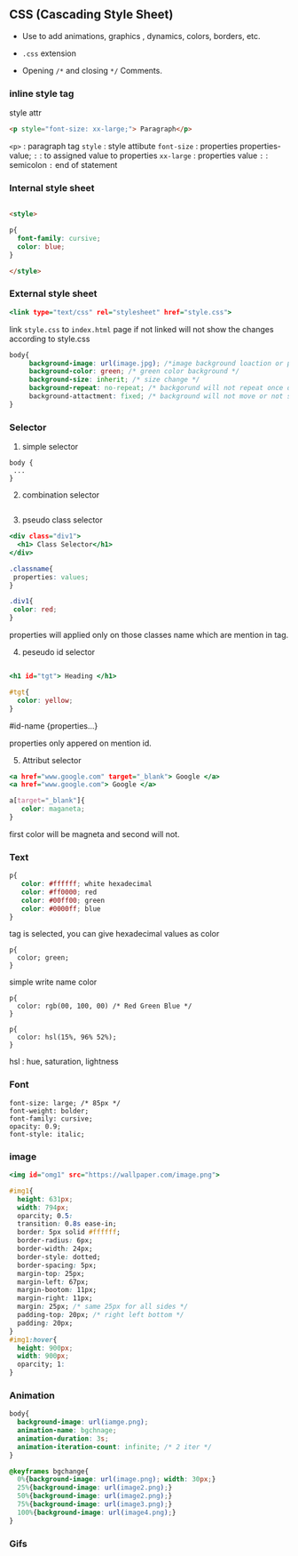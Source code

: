## CSS (Cascading Style Sheet)

- Use to add animations, graphics , dynamics, colors, borders, etc.

- `.css` extension

- Opening `/*` and closing `*/` Comments.

### inline style tag

style attr

```html
<p style="font-size: xx-large;"> Paragraph</p>
```

`<p>` : paragraph tag 
`style` : style attibute 
`font-size` : properties properties-value;
`:` : to assigned value to properties
`xx-large` : properties value
`:` : semicolon `:` end of statement

### Internal style sheet

```html

<style>

p{
  font-family: cursive;
  color: blue;
}

</style>
```

### External style sheet

```index.html
<link type="text/css" rel="stylesheet" href="style.css">
```

link `style.css` to `index.html` page
if not linked will not show the changes according to style.css

```style.css
body{
     background-image: url(image.jpg); /*image background loaction or path or image name with extension in url() */
     background-color: green; /* green color background */
     background-size: inherit; /* size change */
     background-repeat: no-repeat; /* backgorund will not repeat once display (if screen unfit image remanining will not cover with multiple images) */
     background-attactment: fixed; /* background will not move or not scroll, background fixed. */
}
```


### Selector

1. simple selector

```
body {
 ...
}
```

2. combination selector

```

```

3. pseudo class selector


```index.html
<div class="div1">
  <h1> Class Selector</h1>
</div>
```

```style.css
.classname{
 properties: values;
}

.div1{
 color: red;
}
```

properties will applied only on those classes name
which are mention in tag.

4. peseudo id selector

```index.html

<h1 id="tgt"> Heading </h1>

```

```style.css
#tgt{
  color: yellow;
}
```

#id-name {properties...}

properties only appered on mention id.

5. Attribut selector

```index.html
<a href="www.google.com" target="_blank"> Google </a>
<a href="www.google.com"> Google </a>
```

```style.css
a[target="_blank"]{
   color: maganeta;
}
```

first color will be magneta and second will not.

### Text

```style.css
p{
   color: #ffffff; white hexadecimal
   color: #ff0000; red 
   color: #00ff00; green
   color: #0000ff; blue
}
```

<p> tag is selected, you can give hexadecimal values as color

```
p{
  color; green;
}
```
simple write name color


```
p{
  color: rgb(00, 100, 00) /* Red Green Blue */
}
```

```
p{
  color: hsl(15%, 96% 52%);
}
```

hsl : hue, saturation, lightness

### Font

```
font-size: large; /* 85px */
font-weight: bolder;
font-family: cursive;
opacity: 0.9;
font-style: italic;
```

### image

```index.html
<img id="omg1" src="https://wallpaper.com/image.png">
```

```style.css
#img1{
  height: 631px;
  width: 794px;
  oparcity; 0.5:
  transition: 0.8s ease-in;
  border: 5px solid #ffffff;
  border-radius: 6px;
  border-width: 24px;
  border-style: dotted;
  border-spacing: 5px;
  margin-top: 25px;
  margin-left: 67px;
  margin-bootom: 11px;
  margin-right: 11px;
  margin: 25px; /* same 25px for all sides */
  padding-top: 20px; /* right left bottom */
  padding: 20px;
}
#img1:hover{
  height: 900px;
  width: 900px;
  oparcity; 1:
}
```

### Animation

```style.css
body{
  background-image: url(iamge.png); 
  animation-name: bgchnage;
  animation-duration: 3s;
  animation-iteration-count: infinite; /* 2 iter */
}

@keyframes bgchange{
  0%{background-image: url(image.png); width: 30px;}
  25%{background-image: url(image2.png);}
  50%{background-image: url(image2.png);}
  75%{background-image: url(image3.png);}
  100%{background-image: url(image4.png);}
}
```


### Gifs
